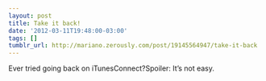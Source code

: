 ```yaml
---
layout: post
title: Take it back!
date: '2012-03-11T19:48:00-03:00'
tags: []
tumblr_url: http://mariano.zerously.com/post/19145564947/take-it-back
---
```



Ever tried going back on iTunesConnect?Spoiler: It’s not easy.
